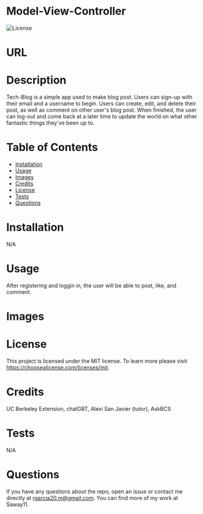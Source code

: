 # Model-View-Controller
![License](https://img.shields.io/badge/license-MIT-blue.svg)
# URL

# Description
Tech-Blog is a simple app used to make blog post. Users can sign-up with their email
and a username to begin. Users can create, edit, and delete their post, as well
as comment on other user's blog post. When finished, the user can log-out and come
back at a later time to update the world on what other fantastic things they've
been up to.
# Table of Contents
- [Installation](#installation)
- [Usage](#usage)
- [Images](#images)
- [Credits](#credits)
- [License](#license)
- [Tests](#tests)
- [Questions](#questions)
# Installation
N/A
# Usage
After registering and loggin in, the user will be able to post, like, and comment.
# Images
# License
This project is licensed under the MIT license. To learn more please visit https://choosealicense.com/licenses/mit.
# Credits
UC Berkeley Extension, chatGBT, Alexi San Javier (tutor), AskBCS
# Tests
N/A
# Questions
If you have any questions about the repo, open an issue or contact me directly at rgarcia20.m@gmail.com. You can find more of my work at Saway11.

